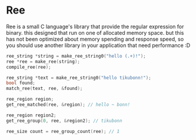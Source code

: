 
# Ree

Ree is a small C language's library that provide the regular expression for binary. this designed that run on one of allocated memory space. but this has not been optimized about memory spending and response speed, so you should use another library in your application that need performance :D

```c
ree_string *string = make_ree_string0("hello (.+)!");
ree *ree = make_ree(string);
compile_ree(ree);

ree_string *text = make_ree_string0("hello tikubonn!");
bool found;
match_ree(text, ree, &found);

ree_region region;
get_ree_matched(ree, &region); // hello ~ bonn!

ree_region region2;
get_ree_group(0, ree, &region2); // tikubonn

ree_size count = ree_group_count(ree); // 1
```
